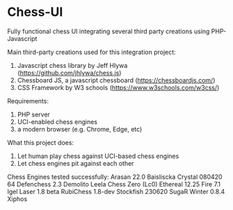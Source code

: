 # Chess-UI
Fully functional chess UI integrating several third party creations using PHP-Javascript

Main third-party creations used for this integration project:

1.	Javascript chess library by Jeff Hlywa (https://github.com/jhlywa/chess.js)
2.	Chessboard JS, a javascript chessboard (https://chessboardjs.com/)
3.	CSS Framework by W3 schools (https://www.w3schools.com/w3css/)

Requirements:
1. PHP server
2. UCI-enabled chess engines
3. a modern browser (e.g. Chrome, Edge, etc)

What this project does:
1.	Let human play chess against UCI-based chess engines
2.	Let chess engines pit against each other

Chess Engines tested successfully:
Arasan 22.0
Baisliscka
Crystal 080420 64 
Defenchess 2.3
Demolito
Leela Chess Zero (Lc0)
Ethereal 12.25
Fire 7.1 
Igel
Laser 1.8 beta
RubiChess 1.8-dev
Stockfish 230620
SugaR
Winter 0.8.4
Xiphos

